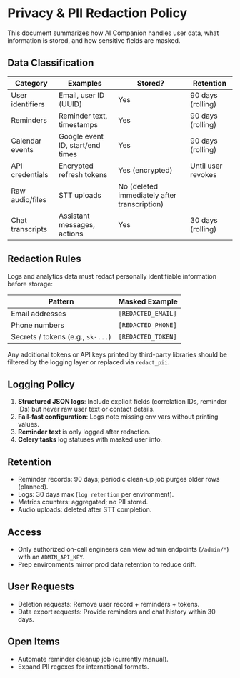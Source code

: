 # Privacy & PII Redaction Policy

This document summarizes how AI Companion handles user data, what information is stored, and how sensitive fields are masked.

## Data Classification

| Category | Examples | Stored? | Retention |
| --- | --- | --- | --- |
| User identifiers | Email, user ID (UUID) | Yes | 90 days (rolling) |
| Reminders | Reminder text, timestamps | Yes | 90 days (rolling) |
| Calendar events | Google event ID, start/end times | Yes | 90 days (rolling) |
| API credentials | Encrypted refresh tokens | Yes (encrypted) | Until user revokes |
| Raw audio/files | STT uploads | No (deleted immediately after transcription) |
| Chat transcripts | Assistant messages, actions | Yes | 30 days (rolling) |

## Redaction Rules

Logs and analytics data must redact personally identifiable information before storage:

| Pattern | Masked Example |
| --- | --- |
| Email addresses | `[REDACTED_EMAIL]` |
| Phone numbers | `[REDACTED_PHONE]` |
| Secrets / tokens (e.g., `sk-...`) | `[REDACTED_TOKEN]` |

Any additional tokens or API keys printed by third-party libraries should be filtered by the logging layer or replaced via `redact_pii`.

## Logging Policy

1. **Structured JSON logs**: Include explicit fields (correlation IDs, reminder IDs) but never raw user text or contact details.
2. **Fail-fast configuration**: Logs note missing env vars without printing values.
3. **Reminder text** is only logged after redaction.
4. **Celery tasks** log statuses with masked user info.

## Retention

- Reminder records: 90 days; periodic clean-up job purges older rows (planned).
- Logs: 30 days max (`log retention` per environment).
- Metrics counters: aggregated; no PII stored.
- Audio uploads: deleted after STT completion.

## Access

- Only authorized on-call engineers can view admin endpoints (`/admin/*`) with an `ADMIN_API_KEY`.
- Prep environments mirror prod data retention to reduce drift.

## User Requests

- Deletion requests: Remove user record + reminders + tokens.
- Data export requests: Provide reminders and chat history within 30 days.

## Open Items

- Automate reminder cleanup job (currently manual).
- Expand PII regexes for international formats.
